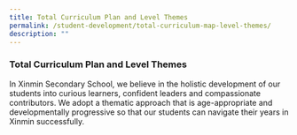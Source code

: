 ```yaml
---
title: Total Curriculum Plan and Level Themes
permalink: /student-development/total-curriculum-map-level-themes/
description: ""
---
```

### Total Curriculum Plan and Level Themes


In Xinmin Secondary School, we believe in the holistic development of our students into curious learners, confident leaders and compassionate contributors. We adopt a thematic approach that is age-appropriate and developmentally progressive so that our students can navigate their years in Xinmin successfully.